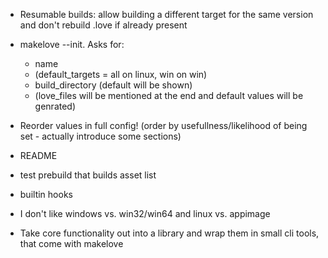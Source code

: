 * Resumable builds: allow building a different target for the same version and don't rebuild .love if already present
* makelove --init. Asks for:
    - name
    - (default_targets = all on linux, win on win)
    - build_directory (default will be shown)
    - (love_files will be mentioned at the end and default values will be genrated)
* Reorder values in full config! (order by usefullness/likelihood of being set - actually introduce some sections)
* README
* test prebuild that builds asset list

* builtin hooks
* I don't like windows vs. win32/win64 and linux vs. appimage
* Take core functionality out into a library and wrap them in small cli tools, that come with makelove